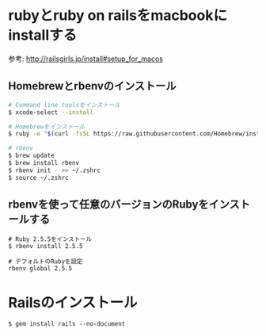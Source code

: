 # rubyとruby on railsをmacbookにinstallする
参考: http://railsgirls.jp/install#setup_for_macos

## Homebrewとrbenvのインストール

```bash
# Command line toolsをインストール
$ xcode-select --install

# Homebrewをインストール
$ ruby -e "$(curl -fsSL https://raw.githubusercontent.com/Homebrew/install/master/install)"

# rbenv
$ brew update
$ brew install rbenv
$ rbenv init - >> ~/.zshrc
$ source ~/.zshrc
```

## rbenvを使って任意のバージョンのRubyをインストールする

```
# Ruby 2.5.5をインストール
$ rbenv install 2.5.5

# デフォルトのRubyを設定
rbenv global 2.5.5
```

# Railsのインストール
```
$ gem install rails --no-document
```

